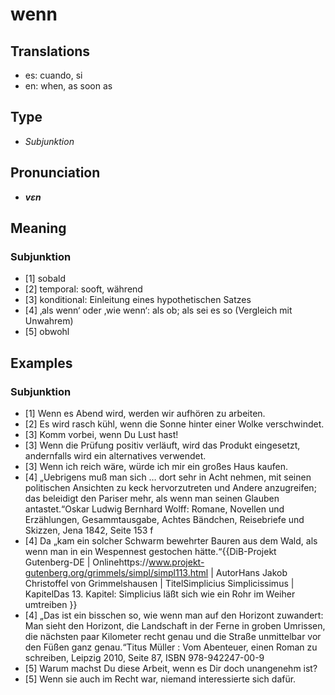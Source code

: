 # wenn
## Translations
- es: cuando, si
- en: when, as soon as
## Type
- _Subjunktion_
## Pronunciation
- **_vɛn_**
## Meaning
### Subjunktion
- [1] sobald
- [2] temporal: sooft, während
- [3] konditional: Einleitung eines hypothetischen Satzes
- [4] ‚als wenn‘ oder ‚wie wenn‘: als ob; als sei es so (Vergleich mit Unwahrem)
- [5] obwohl
## Examples
### Subjunktion
- [1] Wenn es Abend wird, werden wir aufhören zu arbeiten.
- [2] Es wird rasch kühl, wenn die Sonne hinter einer Wolke verschwindet.
- [3] Komm vorbei, wenn Du Lust hast!
- [3] Wenn die Prüfung positiv verläuft, wird das Produkt eingesetzt, andernfalls wird ein alternatives verwendet.
- [3] Wenn ich reich wäre, würde ich mir ein großes Haus kaufen.
- [4] „Uebrigens muß man sich … dort sehr in Acht nehmen, mit seinen politischen Ansichten zu keck hervorzutreten und Andere anzugreifen; das beleidigt den Pariser mehr, als wenn man seinen Glauben antastet.“<ref>Oskar Ludwig Bernhard Wolff: Romane, Novellen und Erzählungen, Gesammtausgabe, Achtes Bändchen, Reisebriefe und Skizzen, Jena 1842, Seite 153 f</ref>
- [4] Da „kam ein solcher Schwarm bewehrter Bauren aus dem Wald, als wenn man in ein Wespennest gestochen hätte.“<ref>{{DiB-Projekt Gutenberg-DE | Onlinehttps://www.projekt-gutenberg.org/grimmels/simpl/simpl113.html | AutorHans Jakob Christoffel von Grimmelshausen | TitelSimplicius Simplicissimus | KapitelDas 13. Kapitel: Simplicius läßt sich wie ein Rohr im Weiher umtreiben }}</ref>
- [4] „Das ist ein bisschen so, wie wenn man auf den Horizont zuwandert: Man sieht den Horizont, die Landschaft in der Ferne in groben Umrissen, die nächsten paar Kilometer recht genau und die Straße unmittelbar vor den Füßen ganz genau.“<ref>Titus Müller : Vom Abenteuer, einen Roman zu schreiben, Leipzig 2010, Seite 87, ISBN 978-942247-00-9</ref>
- [5] Warum machst Du diese Arbeit, wenn es Dir doch unangenehm ist?
- [5] Wenn sie auch im Recht war, niemand interessierte sich dafür.
